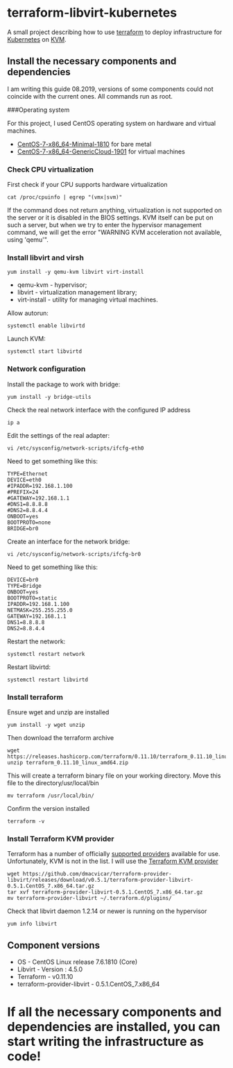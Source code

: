 # terraform-libvirt-kubernetes

A small project describing how to use [terraform](https://www.terraform.io/) to deploy infrastructure for [Kubernetes](https://kubernetes.io/) on [KVM](https://wikipedia.org/wiki/KVM).

## Install the necessary components and dependencies

I am writing this guide 08.2019, versions of some components could not coincide with the current ones. All commands run as root.

###Operating system

For this project, I used CentOS operating system on hardware and virtual machines.

* [CentOS-7-x86_64-Minimal-1810](http://isoredirect.centos.org/centos/7/isos/x86_64/CentOS-7-x86_64-Minimal-1810.iso) for bare metal
* [CentOS-7-x86_64-GenericCloud-1901](https://cloud.centos.org/centos/7/images/) for virtual machines

### Check CPU virtualization 

First check if your CPU supports hardware virtualization

```
cat /proc/cpuinfo | egrep "(vmx|svm)"
```

If the command does not return anything, virtualization is not supported on the server or it is disabled in the BIOS settings. KVM itself can be put on such a server, but when we try to enter the hypervisor management command, we will get the error "WARNING KVM acceleration not available, using 'qemu'".

### Install libvirt and virsh

```
yum install -y qemu-kvm libvirt virt-install
```
* qemu-kvm - hypervisor; 
* libvirt - virtualization management library;
* virt-install - utility for managing virtual machines.

Allow autorun:

```
systemctl enable libvirtd
```

Launch KVM:

```
systemctl start libvirtd
```

### Network configuration

Install the package to work with bridge:

```
yum install -y bridge-utils
```

Сheck the real network interface with the configured IP address

```
ip a
```

Edit the settings of the real adapter:

```
vi /etc/sysconfig/network-scripts/ifcfg-eth0
```

Need to get something like this:

```
TYPE=Ethernet
DEVICE=eth0
#IPADDR=192.168.1.100
#PREFIX=24
#GATEWAY=192.168.1.1
#DNS1=8.8.8.8
#DNS2=8.8.4.4
ONBOOT=yes
BOOTPROTO=none
BRIDGE=br0
```

Create an interface for the network bridge:

```
vi /etc/sysconfig/network-scripts/ifcfg-br0
```

Need to get something like this:

```
DEVICE=br0
TYPE=Bridge
ONBOOT=yes
BOOTPROTO=static
IPADDR=192.168.1.100
NETMASK=255.255.255.0
GATEWAY=192.168.1.1
DNS1=8.8.8.8
DNS2=8.8.4.4
```
Restart the network:

```
systemctl restart network
```

Restart libvirtd:

```
systemctl restart libvirtd
```

### Install terraform

Ensure wget and unzip are installed

```
yum install -y wget unzip
```

Then download the terraform archive

```
wget https://releases.hashicorp.com/terraform/0.11.10/terraform_0.11.10_linux_amd64.zip
unzip terraform_0.11.10_linux_amd64.zip
```

This will create a terraform binary file on your working directory. Move this file to the directory/usr/local/bin

```
mv terraform /usr/local/bin/
```

Confirm the version installed

```
terraform -v
```

### Install Terraform KVM provider

Terraform has a number of officially [supported providers](https://www.terraform.io/docs/providers/) available for use. Unfortunately, KVM is not in the list. I will use the [Terraform KVM provider](https://github.com/dmacvicar/terraform-provider-libvirt)

```
wget https://github.com/dmacvicar/terraform-provider-libvirt/releases/download/v0.5.1/terraform-provider-libvirt-0.5.1.CentOS_7.x86_64.tar.gz
tar xvf terraform-provider-libvirt-0.5.1.CentOS_7.x86_64.tar.gz
mv terraform-provider-libvirt ~/.terraform.d/plugins/
```

Check that libvirt daemon 1.2.14 or newer is running on the hypervisor

```
yum info libvirt
```

## Component versions

* OS - CentOS Linux release 7.6.1810 (Core)
* Libvirt - Version : 4.5.0
* Terraform - v0.11.10
* terraform-provider-libvirt - 0.5.1.CentOS_7.x86_64

# If all the necessary components and dependencies are installed, you can start writing the infrastructure as code!

